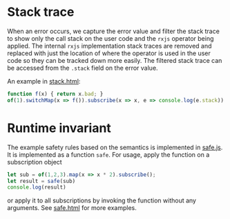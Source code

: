 Stack trace
===========
When an error occurs, we capture the error value and filter the stack trace to
show only the call stack on the user code and the `rxjs` operator being
applied. The internal `rxjs` implementation stack traces are removed and
replaced with just the location of where the operator is used in the user code
so they can be tracked down more easily.
The filtered stack trace can be accessed from the `.stack` field on the error
value.

An example in [stack.html](stack.html):
```javascript
function f(x) { return x.bad; }
of(1).switchMap(x => f()).subscribe(x => x, e => console.log(e.stack))
```

Runtime invariant
=================
The example safety rules based on the semantics is implemented in
[safe.js](safe.js). It is implemented as a function `safe`. For usage, apply the
function on a subscription object
```javascript
let sub = of(1,2,3).map(x => x * 2).subscribe();
let result = safe(sub)
console.log(result)
```

or apply it to all subscriptions by invoking the function without any arguments.
See [safe.html](safe.html) for more examples.

